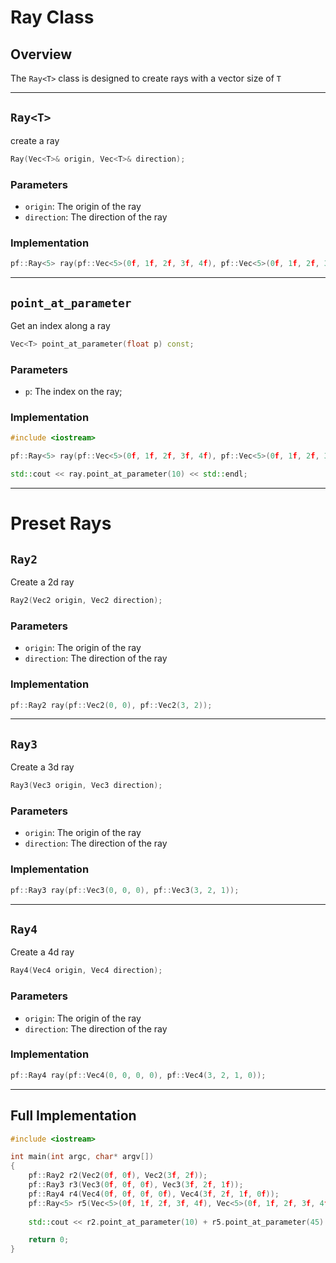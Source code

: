 # Ray Class
## Overview
The ```Ray<T>``` class is designed to create rays with a vector size of ```T```

--------------------------------------------------------------------

## ```Ray<T>```
create a ray
```cpp
Ray(Vec<T>& origin, Vec<T>& direction);
```

### Parameters
 * ```origin```: The origin of the ray
 * ```direction```: The direction of the ray

### Implementation
```cpp
pf::Ray<5> ray(pf::Vec<5>(0f, 1f, 2f, 3f, 4f), pf::Vec<5>(0f, 1f, 2f, 3f, 4f));
```

--------------------------------------------------------------------

## ```point_at_parameter```
Get an index along a ray
```cpp
Vec<T> point_at_parameter(float p) const;
```

### Parameters
 * ```p```: The index on the ray;

### Implementation
```cpp
#include <iostream>

pf::Ray<5> ray(pf::Vec<5>(0f, 1f, 2f, 3f, 4f), pf::Vec<5>(0f, 1f, 2f, 3f, 4f));

std::cout << ray.point_at_parameter(10) << std::endl;
```

--------------------------------------------------------------------

# Preset Rays
## ```Ray2```
Create a 2d ray
```cpp
Ray2(Vec2 origin, Vec2 direction);
```

### Parameters
 * ```origin```: The origin of the ray
 * ```direction```: The direction of the ray

### Implementation
```cpp
pf::Ray2 ray(pf::Vec2(0, 0), pf::Vec2(3, 2));
```

--------------------------------------------------------------------

## ```Ray3```
Create a 3d ray
```cpp
Ray3(Vec3 origin, Vec3 direction);
```

### Parameters
 * ```origin```: The origin of the ray
 * ```direction```: The direction of the ray

### Implementation
```cpp
pf::Ray3 ray(pf::Vec3(0, 0, 0), pf::Vec3(3, 2, 1));
```

--------------------------------------------------------------------

## ```Ray4```
Create a 4d ray
```cpp
Ray4(Vec4 origin, Vec4 direction);
```

### Parameters
 * ```origin```: The origin of the ray
 * ```direction```: The direction of the ray

### Implementation
```cpp
pf::Ray4 ray(pf::Vec4(0, 0, 0, 0), pf::Vec4(3, 2, 1, 0));
```

--------------------------------------------------------------------

## Full Implementation
```cpp
#include <iostream>

int main(int argc, char* argv[])
{
    pf::Ray2 r2(Vec2(0f, 0f), Vec2(3f, 2f));
    pf::Ray3 r3(Vec3(0f, 0f, 0f), Vec3(3f, 2f, 1f));
    pf::Ray4 r4(Vec4(0f, 0f, 0f, 0f), Vec4(3f, 2f, 1f, 0f));
    pf::Ray<5> r5(Vec<5>(0f, 1f, 2f, 3f, 4f), Vec<5>(0f, 1f, 2f, 3f, 4f));
    
    std::cout << r2.point_at_parameter(10) + r5.point_at_parameter(45) << std::endl;

    return 0;
}
```
